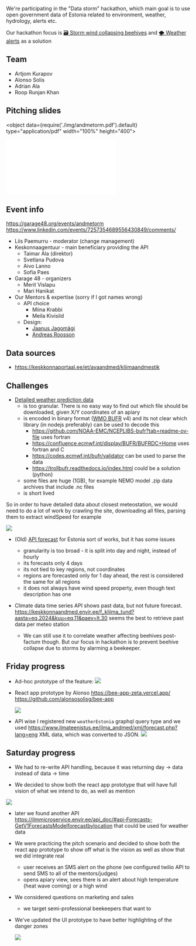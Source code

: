 We're participating in the "Data storm" hackathon, which main goal is to use open government data of Estonia related to environment, weather, hydrology, alerts etc.

Our hackathon focus is [🗃️ Storm wind collapsing beehives](/about/🌨️%20Problems/🗃️%20Storm%20wind%20collapsing%20beehives) and  [🌪️ Weather alerts](/about/products/📱Web-app/essential-tier/ideas%20💡/🌪️%20Weather%20alerts) as a solution
## Team
- Artjom Kurapov
- Alonso Solis
- Adrian Ala
- Roop Runjan Khan
## Pitching slides

<object data={require('./img/andmetorm.pdf').default} type="application/pdf" width="100%" height="400"></object>

![](img/andmetorm.pdf)


<!--truncate-->

## Event info

https://garage48.org/events/andmetorm
https://www.linkedin.com/events/7257354689556430849/comments/

- Liis Paemurru - moderator (change management)
- Keskonnaagentuur - main beneficiary providing the API
	- Taimar Ala (direktor)
	- Svetlana Pudova
	- Aivo Lanno
	- Sofia Paes
- Garage 48 - organizers
	- Merit Vislapu
	- Mari Hanikat
- Our Mentors & expertise (sorry if I got names wrong)
	- API choice
		- Miina Krabbi
		- Meila Kivisild 
	- Design:
		- [Jaanus Jagomägi](https://www.linkedin.com/in/jagomagi/overlay/about-this-profile/)
		- [Andreas Roosson](https://www.linkedin.com/in/andreas-roosson-72057756/)


## Data sources
- https://keskkonnaportaal.ee/et/avaandmed/kliimaandmestik

## Challenges
- [Detailed weather prediction data](https://avaandmed.keskkonnaportaal.ee/dhs/Active/documentList.aspx?ViewId=3b1f9939-7395-4710-968e-ed27eb8316fd)
	-  is too granular. There is no easy way to find out which file should be downloaded, given X/Y coordinates of an apiary
	- is encoded in binary format ([WMO BUFR](https://library.wmo.int/records/item/35625-manual-on-codes-volume-i-2-international-codes) v4) and its not clear which library (in nodejs preferably) can be used to decode this
		- https://github.com/NOAA-EMC/NCEPLIBS-bufr?tab=readme-ov-file uses fortran
		- https://confluence.ecmwf.int/display/BUFR/BUFRDC+Home uses fortran and C
		- https://codes.ecmwf.int/bufr/validator can be used to parse the data
		- https://trollbufr.readthedocs.io/index.html could be a solution (python)
	- some files are huge (1GB), for example NEMO model .zip data archives that include .nc files
	- is short lived

 So in order to have detailed data about closest meteostation, we would need to do a lot of work by crawling the site, downloading all files, parsing them to extract windSpeed for example
 
![](img/Screenshot%202024-11-30%20at%2002.59.08.png)


- (Old) [API forecast](https://www.ilmateenistus.ee/ilma_andmed/xml/forecast.php?lang=eng) for Estonia sort of works, but it has some issues
	- granularity is too broad - it is split into day and night, instead of hourly
	- its forecasts only 4 days
	- its not tied to key regions, not coordinates
	- regions are forecasted only for 1 day ahead, the rest is considered the same for all regions
	- it does not always have wind speed property, even though text description has one

- Climate data time series API shows past data, but not future forecast. 
  https://keskkonnaandmed.envir.ee/f_kliima_tund?aasta=eq.2024&kuu=eq.11&paev=lt.30 seems the best to retrieve past data per meteo station
	- We can still use it to  correlate weather affecting beehives post-factum though. But our focus in hackathon is to prevent beehive collapse due to storms by alarming a beekeeper.


## Friday progress

- Ad-hoc prototype of the feature:
  ![](img/Screenshot%202024-11-30%20at%2003.25.22.png)

- React app prototype by Alonso
  https://bee-app-zeta.vercel.app/
  https://github.com/alonsosolisg/bee-app
  
  ![](img/Screenshot%202024-11-30%20at%2003.23.05.png)

- API wise I registered new `weatherEstonia` graphql query type and we used https://www.ilmateenistus.ee/ilma_andmed/xml/forecast.php?lang=eng XML data, which was converted to JSON. 
  ![](img/Screenshot%202024-11-30%20at%2003.50.42.png)

## Saturday progress
- We had to re-write API handling, because it was returning 
  day -> data instead of data -> time

- We decided to show both the react app prototype that will have full vision of what we intend to do, as well as mention

 
![](img/Screenshot%202024-11-30%20at%2011.27.14.png)


- later we found another API https://ilmmicroservice.envir.ee/api_doc/#api-Forecasts-GetV1ForecastsModelforecastbylocation that could be used for weather data 
- We were practicing the pitch scenario and decided to show both the react app prototype to show off what is the vision as well as show that we did integrate real 
	- user receives an SMS alert on the phone (we configured twilio API to send SMS to all of the mentors/judges)
	- opens apiary view, sees there is an alert about high temperature (heat wave coming) or a high wind
- We considered questions on marketing and sales
	- we target semi-professional beekeepers that want to
- We've updated the UI prototype to have better highlighting of the danger zones
  
	![](img/Screenshot%202024-11-30%20at%2014.15.00.png)
